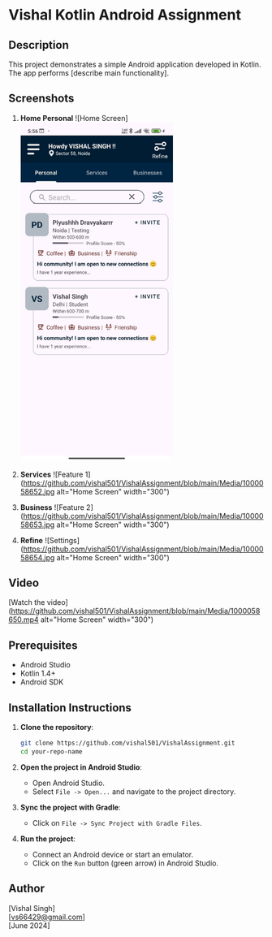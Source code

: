 # Vishal Kotlin Android Assignment

## Description
This project demonstrates a simple Android application developed in Kotlin. The app performs [describe main functionality].

## Screenshots
1. **Home Personal**
   ![Home Screen]
   <img src="https://github.com/vishal501/VishalAssignment/blob/main/Media/1000058651.jpg" alt="Home Screen" width="300">
   
3. **Services**
   ![Feature 1](https://github.com/vishal501/VishalAssignment/blob/main/Media/1000058652.jpg alt="Home Screen" width="300")
   
4. **Business**
   ![Feature 2](https://github.com/vishal501/VishalAssignment/blob/main/Media/1000058653.jpg alt="Home Screen" width="300")
   
5. **Refine**
   ![Settings](https://github.com/vishal501/VishalAssignment/blob/main/Media/1000058654.jpg alt="Home Screen" width="300")

## Video
[Watch the video](https://github.com/vishal501/VishalAssignment/blob/main/Media/1000058650.mp4 alt="Home Screen" width="300")

## Prerequisites
- Android Studio
- Kotlin 1.4+
- Android SDK

## Installation Instructions

1. **Clone the repository**:
    ```bash
    git clone https://github.com/vishal501/VishalAssignment.git
    cd your-repo-name
    ```

2. **Open the project in Android Studio**:
    - Open Android Studio.
    - Select `File -> Open...` and navigate to the project directory.

3. **Sync the project with Gradle**:
    - Click on `File -> Sync Project with Gradle Files`.

4. **Run the project**:
    - Connect an Android device or start an emulator.
    - Click on the `Run` button (green arrow) in Android Studio.

## Author
[Vishal Singh]  
[vs66429@gmail.com]  
[June 2024]


